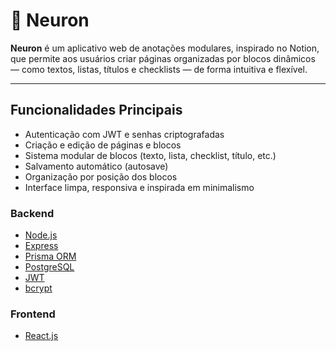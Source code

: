 # 🧱 Neuron

**Neuron** é um aplicativo web de anotações modulares, inspirado no Notion, que permite aos usuários criar páginas organizadas por blocos dinâmicos — como textos, listas, títulos e checklists — de forma intuitiva e flexível.

---

## Funcionalidades Principais

- Autenticação com JWT e senhas criptografadas
- Criação e edição de páginas e blocos
- Sistema modular de blocos (texto, lista, checklist, título, etc.)
- Salvamento automático (autosave)
- Organização por posição dos blocos
- Interface limpa, responsiva e inspirada em minimalismo

### Backend
- [Node.js](https://nodejs.org/)
- [Express](https://expressjs.com/)
- [Prisma ORM](https://www.prisma.io/)
- [PostgreSQL](https://www.postgresql.org/)
- [JWT](https://jwt.io/)
- [bcrypt](https://github.com/kelektiv/node.bcrypt.js)

### Frontend
- [React.js](https://reactjs.org/)
